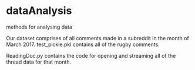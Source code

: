 # dataAnalysis
methods for analysing data

Our dataset comprises of all comments made in a subreddit in the month of March 2017. 
test_pickle.pkl contains all of the rugby comments. 

ReadingDoc.py contains the code for opening and streaming all of the thread data for that month. 
